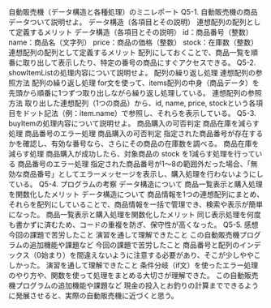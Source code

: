 自動販売機（データ構造と各種処理）のミニレポート
Q5-1. 自動販売機の商品データついて説明せよ。
データ構造（各項目とその説明）
連想配列の配列として定義するメリット
データ構造（各項目とその説明） id：商品番号（整数） name：商品名（文字列） price：商品の価格（整数） stock：在庫数（整数）
連想配列の配列として定義するメリット 配列にしておくことで、商品一覧を順番に取り出して表示したり、特定の番号の商品にすぐアクセスできる。
Q5-2. showItemListの処理内容について説明せよ。
配列の繰り返し処理
連想配列の参照方法
配列の繰り返し処理 for文を使って、items配列の中身（商品データ）を先頭から順番に1つずつ取り出しながら繰り返し処理している。
連想配列の参照方法 取り出した連想配列（1つの商品）から、id, name, price, stockという各項目をドット記法（例：item.name）で参照し、それらを表示している。
Q5-3. buyItemの処理内容について説明せよ。
商品購入の可否判定
商品在庫を減らす処理
商品番号のエラー処理
商品購入の可否判定 指定された商品番号が存在するかを確認し、有効な番号なら、さらにその商品の在庫数を調べる。
商品在庫を減らす処理 商品購入が成功したら、対象商品の stock を1減らす処理を行っている
商品番号のエラー処理 指定された商品番号が1〜8の範囲外だった場合、「無効な商品番号」としてエラーメッセージを表示し、購入処理を行わないようにしている。
Q5-4. プログラムの考察
データ構造について
商品一覧表示と購入処理を関数化したメリット
データ構造について 商品情報を1つの連想配列にまとめ、それらを配列にしていることで、商品情報を一括で管理でき、検索や表示が簡単になった。
商品一覧表示と購入処理を関数化したメリット 同じ表示処理を何度も書かずに済むため、コードの重複を防ぎ、保守性が高くなった。
Q5-5. 感想
今回の課題で苦労したこと
演習を通して理解できたこと
この自動販売機プログラムの追加機能や課題など
今回の課題で苦労したこと 商品番号と配列のインデックス（0始まり）を間違えないように注意する必要があり、そこが少しややこしかった。
演習を通して理解できたこと 条件分岐（if文）を使ったエラー処理のやり方や、関数を使って処理をまとめる大切さが理解できた。
この自動販売機プログラムの追加機能や課題など 現金の投入とお釣りの計算までできるように発展させると、実際の自動販売機に近づくと思う。
